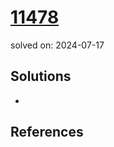 # [11478](https://www.acmicpc.net/problem/11478)
solved on: 2024-07-17

## Solutions

- 

## References
